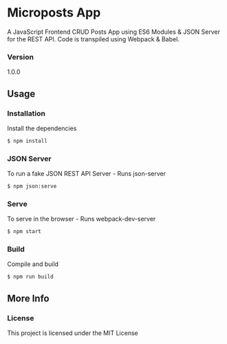 # Microposts App

A JavaScript Frontend CRUD Posts App using ES6 Modules & JSON Server for the REST API. Code is transpiled using Webpack & Babel.

### Version

1.0.0

## Usage

### Installation

Install the dependencies

```sh
$ npm install
```

### JSON Server

To run a fake JSON REST API Server - Runs json-server

```sh
$ npm json:serve
```

### Serve

To serve in the browser  - Runs webpack-dev-server

```sh
$ npm start
```

### Build

Compile and build

```sh
$ npm run build
```

## More Info

### License

This project is licensed under the MIT License